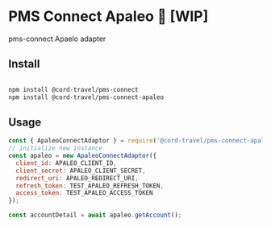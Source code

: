 # PMS Connect Apaleo 🦁 [WIP]

pms-connect Apaelo adapter

## Install

```bash

npm install @cord-travel/pms-connect
npm install @cord-travel/pms-connect-apaleo

```

## Usage

```javascript
const { ApaleoConnectAdaptor } = require('@cord-travel/pms-connect-apaleo');
// initialize new instance
const apaleo = new ApaleoConnectAdaptor({
  client_id: APALEO_CLIENT_ID,
  client_secret: APALEO_CLIENT_SECRET,
  redirect_uri: APALEO_REDIRECT_URI,
  refresh_token: TEST_APALEO_REFRESH_TOKEN,
  access_token: TEST_APALEO_ACCESS_TOKEN
});

const accountDetail = await apaleo.getAccount();
```
